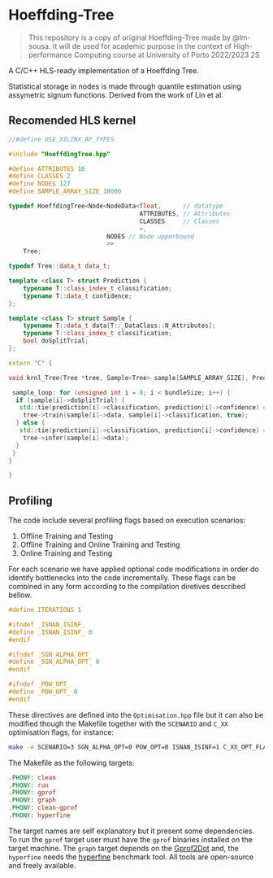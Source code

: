 # Hoeffding-Tree

> This repository is a copy of original Hoeffding-Tree made by @lm-sousa. It will de used for academic purpose in the context of High-performance Computing course at University of Porto 2022/2023 2S

A C/C++ HLS-ready implementation of a Hoeffding Tree.

Statistical storage in nodes is made through quantile estimation using assymetric signum functions. Derived from the work of Lin et al.

## Recomended HLS kernel

```C++
//#define USE_XILINX_AP_TYPES

#include "HoeffdingTree.hpp"

#define ATTRIBUTES 16
#define CLASSES 2
#define NODES 127
#define SAMPLE_ARRAY_SIZE 10000

typedef HoeffdingTree<Node<NodeData<float,      // datatype
                                    ATTRIBUTES, // Attributes
                                    CLASSES     // Classes
                                    >,
                           NODES // Node upperbound
                           >>
    Tree;

typedef Tree::data_t data_t;

template <class T> struct Prediction {
    typename T::class_index_t classification;
    typename T::data_t confidence;
};

template <class T> struct Sample {
    typename T::data_t data[T::_DataClass::N_Attributes];
    typename T::class_index_t classification;
    bool doSplitTrial;
};

extern "C" {

void krnl_Tree(Tree *tree, Sample<Tree> sample[SAMPLE_ARRAY_SIZE], Prediction<Tree> prediction[SAMPLE_ARRAY_SIZE], unsigned int bundleSize) {

 sample_loop: for (unsigned int i = 0; i < bundleSize; i++) {
  if (sample[i]->doSplitTrial) {
   std::tie(prediction[i]->classification, prediction[i]->confidence) =
    tree->train(sample[i]->data, sample[i]->classification, true);
  } else {
   std::tie(prediction[i]->classification, prediction[i]->confidence) =
    tree->infer(sample[i]->data);
  }
 }
}

}
```

## Profiling

The code include several profiling flags based on execution scenarios:

1. Offline Training and Testing
2. Offline Training and Online Training and Testing
3. Online Training and Testing

For each scenario we have applied optional code modifications in order do identify bottlenecks into the code incrementally. These flags can be combined in any form according to the compilation diretives described bellow.

```C
#define ITERATIONS 1

#ifndef _ISNAN_ISINF_
#define _ISNAN_ISINF_ 0
#endif

#ifndef _SGN_ALPHA_OPT_
#define _SGN_ALPHA_OPT_ 0
#endif

#ifndef _POW_OPT_
#define _POW_OPT_ 0
#endif
```

These directives are defined into the `Optimisation.hpp` file but it can also be modified though the Makefile together with the `SCENARIO` and `C_XX` optimisation flags, for instance:

```bash
make -e SCENARIO=3 SGN_ALPHA_OPT=0 POW_OPT=0 ISNAN_ISINF=1 C_XX_OPT_FLAGS="-O3"
```

The Makefile as the following targets:

```Makefile
.PHONY: clean
.PHONY: run
.PHONY: gprof
.PHONY: graph
.PHONY: clean-gprof
.PHONY: hyperfine
```

The target names are self explanatory but it present some dependencies. To run the `gprof` target user must have the `gprof` binaries installed on the target machine. The `graph` target depends on the [Gprof2Dot](https://pypi.org/project/gprof2dot/) and, the `hyperfine` needs the [hyperfine](https://github.com/sharkdp/hyperfine) benchmark tool. All tools are open-source and freely available.
